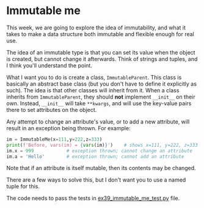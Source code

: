 # Immutable me

This week, we are going to explore the idea of immutability, and what it takes to make a data structure both immutable and flexible enough for real use.

The idea of an immutable type is that you can set its value when the object is created, but cannot change it afterwards. Think of strings and tuples, and I think you'll understand the point.

What I want you to do is create a class, `ImmutableParent`. This class is basically an abstract base class (but you don't have to define it explicitly as such). The idea is that other classes will inherit from it. When a class inherits from `ImmutableParent`, they should **not** implement `__init__` on their own. Instead, `__init__` will take `**kwargs`, and will use the key-value pairs there to set attributes on the object.

Any attempt to change an attribute's value, or to add a new attribute, will result in an exception being thrown. For example:

```python
im = ImmutableMe(x=111,y=222,z=333)
print(f'Before, vars(im) = {vars(im)}')    # shows x=111, y=222, z=333
im.x = 999            # exception thrown; cannot change an attribute
im.a = 'Hello'        # exception thrown; cannot add an attribute
```

Note that if an attribute is itself mutable, then its contents may be changed.

There are a few ways to solve this, but I don't want you to use a named tuple for this.

The code needs to pass the tests in [ex39_immutable_me_test.py](ex39_immutable_me_test.py) file.
